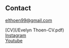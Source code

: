 ## Contact
elthoen99@gmail.com

[CV](/Evelyn Thoen-CV.pdf)\
[Instagram](https://www.instagram.com/evelyn_thoen_art)\
[Youtube](https://www.youtube.com/@Radiance9917)
